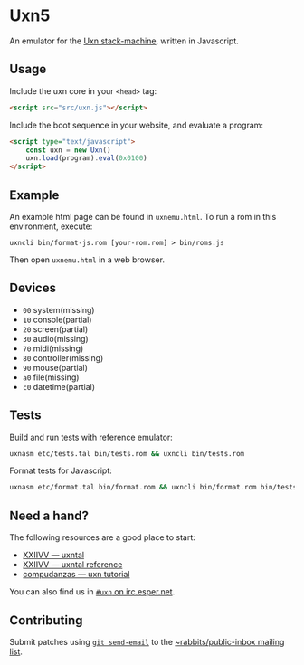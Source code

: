 # Uxn5

An emulator for the [Uxn stack-machine](https://wiki.xxiivv.com/site/uxn.html), written in Javascript. 

## Usage

Include the uxn core in your `<head>` tag:

```html
<script src="src/uxn.js"></script>
```

Include the boot sequence in your website, and evaluate a program:

```html
<script type="text/javascript">
	const uxn = new Uxn()
	uxn.load(program).eval(0x0100)
</script>
```

## Example
An example html page can be found in `uxnemu.html`.
To run a rom in this environment, execute:
```
uxncli bin/format-js.rom [your-rom.rom] > bin/roms.js
```

Then open `uxnemu.html` in a web browser.

## Devices

- `00` system(missing)
- `10` console(partial)
- `20` screen(partial)
- `30` audio(missing)
- `70` midi(missing)
- `80` controller(missing)
- `90` mouse(partial)
- `a0` file(missing)
- `c0` datetime(partial)

## Tests

Build and run tests with reference emulator:

```sh
uxnasm etc/tests.tal bin/tests.rom && uxncli bin/tests.rom
```

Format tests for Javascript:

```sh
uxnasm etc/format.tal bin/format.rom && uxncli bin/format.rom bin/tests.rom > etc/program.js
```

## Need a hand?

The following resources are a good place to start:

* [XXIIVV — uxntal](https://wiki.xxiivv.com/site/uxntal.html)
* [XXIIVV — uxntal reference](https://wiki.xxiivv.com/site/uxntal_reference.html)
* [compudanzas — uxn tutorial](https://compudanzas.net/uxn_tutorial.html)

You can also find us in [`#uxn` on irc.esper.net](ircs://irc.esper.net:6697/#uxn).

## Contributing

Submit patches using [`git send-email`](https://git-send-email.io/) to the [~rabbits/public-inbox mailing list](https://lists.sr.ht/~rabbits/public-inbox).
